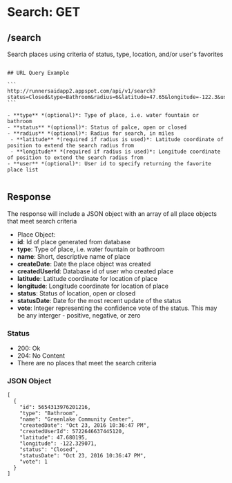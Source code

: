 # Search: GET

## /search

Search places using criteria of status, type, location, and/or user's favorites

~~~

## URL Query Example

```
http://runnersaidapp2.appspot.com/api/v1/search?status=Closed&type=Bathroom&radius=6&latitude=47.65&longitude=-122.3&user=5654313976201216
```

- **type** *(optional)*: Type of place, i.e. water fountain or bathroom
- **status** *(optional)*: Status of palce, open or closed
- **radius** *(optional)*: Radius for search, in miles
 - **latitude** *(required if radius is used)*: Latitude coordinate of position to extend the search radius from
 - **longitude** *(required if radius is used)*: Longitude coordinate of position to extend the search radius from
- **user** *(optional)*: User id to specify returning the favorite place list
 
~~~

## Response

The response will include a JSON object with an array of all place objects that meet search criteria

- Place Object:
 - **id**: Id of place generated from database
 - **type**: Type of place, i.e. water fountain or bathroom
 - **name**: Short, descriptive name of place
 - **createDate**: Date the place object was created
 - **createdUserId**: Database id of user who created place
 - **latitude**: Latitude coordinate for location of place
 - **longitude**: Longitude coordinate for location of place
 - **status**: Status of location, open or closed
 - **statusDate**: Date for the most recent update of the status
 - **vote**: Integer representing the confidence vote of the status. This may be any interger - positive, negative, or zero

### Status
- 200: Ok
- 204: No Content
 - There are no places that meet the search criteria

### JSON Object

```
[
  {
    "id": 5654313976201216,
    "type": "Bathroom",
    "name": "Greenlake Community Center",
    "createdDate": "Oct 23, 2016 10:36:47 PM",
    "createdUserId": 5722646637445120,
    "latitude": 47.680195,
    "longitude": -122.329071,
    "status": "Closed",
    "statusDate": "Oct 23, 2016 10:36:47 PM",
    "vote": 1
  }
]
```